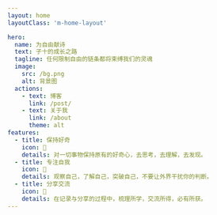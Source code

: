 ```yaml
---
layout: home
layoutClass: 'm-home-layout'

hero:
  name: 为自由献诗
  text: 子十的成长之路
  tagline: 任何限制自由的链条都将束缚我们的灵魂
  image:
    src: /bg.png
    alt: 背景图
  actions:
    - text: 博客
      link: /post/
    - text: 关于我
      link: /about
      theme: alt
features:
  - title: 保持好奇
    icon: 🤔
    details: 对一切事物保持原有的好奇心，去思考，去理解，去发现。
  - title: 专注自我
    icon: 🧐
    details: 观察自己，了解自己，突破自己，不要让外界干扰你的判断。
  - title: 分享交流
    icon: 🤗
    details: 在记录与分享的过程中，梳理所学，交流所得，必有所获。
---
```

<HomeUnderline />
<style>
  /*爱的魔力转圈圈*/
.m-home-layout .image-src:hover {
  transform: translate(-50%, -50%) rotate(666turn);
  transition: transform 59s 1s cubic-bezier(0.3, 0, 0.8, 1);
}
.m-home-layout .details small {
  opacity: 0.8;
}
.m-home-layout .item:last-child .details {
  display: flex;
  justify-content: flex-end;
  align-items: end;
}
.name clip {

}
</style>
